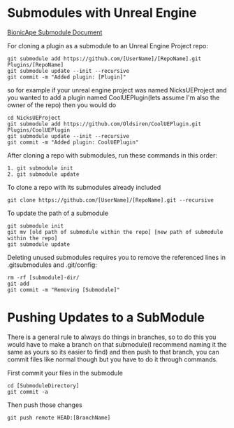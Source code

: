 # Submodules with Unreal Engine

[BionicApe Submodule Document](https://bionicape.com/unreal-plugins-as-git-submodules/)

For cloning a plugin as a submodule to an Unreal Engine Project repo:
```
git submodule add https://github.com/[UserName]/[RepoName].git Plugins/[RepoName]
git submodule update --init --recursive
git commit -m "Added plugin: [Plugin]"
```
so for example if your unreal engine project was named NicksUEProject and you wanted to add a plugin named CoolUEPlugin(lets assume I'm also the owner of the repo) 
then you would do
```
cd NicksUEProject
git submodule add https://github.com/Oldsiren/CoolUEPlugin.git Plugins/CoolUEPlugin
git submodule update --init --recursive
git commit -m "Added plugin: CoolUEPlugin"
```

After cloning a repo with submodules, run these commands in this order:
```
1. git submodule init
2. git submodule update
```

To clone a repo with its submodules already included
```
git clone https://github.com/[UserName]/[RepoName].git --recursive
```

To update the path of a submodule
```
git submodule init
git mv [old path of submodule within the repo] [new path of submodule within the repo]
git submodule update
```

Deleting unused submodules requires you to remove the referenced lines in .gitsubmodules and .git/config:
```
rm -rf [submodule]-dir/
git add
git commit -m "Removing [Submodule]"
```

# Pushing Updates to a SubModule
There is a general rule to always do things in branches, so to do this you would have to make a branch on that submodule(I recommend naming it the same as yours so its easier to find) and then push to that branch, you can commit files like normal though but you have to do it through commands.

First commit your files in the submodule
```
cd [SubmoduleDirectory]
git commit -a
```
Then push those changes
```
git push remote HEAD:[BranchName]
```

